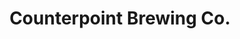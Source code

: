 ---
title: "Counterpoint Brewing Co."
url: /kitchener/counterpoint-brewing-co/
shop: Spirituosen
---